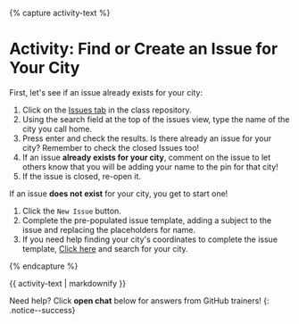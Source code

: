 {% capture activity-text %}
# Activity: Find or Create an Issue for Your City

First, let's see if an issue already exists for your city:

1. Click on the <a href="https://github.com/githubschool/open-enrollment-classes-introduction-to-github/issues" target="_blank">Issues tab</a> in the class repository.
2. Using the search field at the top of the issues view, type the name of the city you call home.
3. Press enter and check the results. Is there already an issue for your city? Remember to check the closed Issues too!
4. If an issue **already exists for your city**, comment on the issue to let others know that you will be adding your name to the pin for that city! 
5. If the issue is closed, re-open it.

If an issue **does not exist** for your city, you get to start one!

1. Click the `New Issue` button.
2. Complete the pre-populated issue template, adding a subject to the issue and replacing the placeholders for <your-city> name.
3. If you need help finding your city's coordinates to complete the issue template, [Click here](http://mynasadata.larc.nasa.gov/latitudelongitude-finder/) and search for your city.

{% endcapture %}

<div class="notice--warning">
  {{ activity-text | markdownify }}
</div>

Need help? Click **open chat** below for answers from GitHub trainers!
{: .notice--success}
